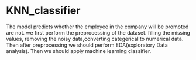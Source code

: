 # KNN_classifier
The model predicts whether the employee in the company will be promoted are not.
we first perform the preprocessing of the dataset. filling the missing values, removing the noisy data,converting categerical to numerical data.
Then after preprocessing we should perform EDA(exploratory Data analysis).
Then we should apply machine learning classifier.

